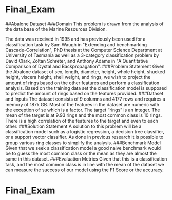 # Final_Exam
##Abalone Dataset
###Domain
This problem is drawn from the analysis of the data base of the Marine Resources Division. 

The data was received in 1995 and has previously been used for a classification task by Sam Waugh in "Extending and benchmarking Cascade-Correlation", PhD thesis at the Computer Science Department at University of Tasmania as well as a 3-category classification problem by David Clark, Zoltan Schreter, and Anthony Adams in "A Quantitative Comparison of Dystal and Backpropagation".
###Problem Statement
Given the Abalone dataset of sex, length, diameter, height, whole height, shucked height, viscera height, shell weight, and rings, we wish to project the amount of rings based on the other features and perform a classification analysis. Based on the training data set the classification model is supposed to predict the amount of rings based on the features provided.
###Dataset and Inputs
The dataset consists of 9 columns and 4177 rows and requires a memory of 187k GB. Most of the features in the dataset are numeric with the exception of se which is a factor. The target “rings” is an integer. The mean of the target is at 9.93 rings and the most common class is 10 rings. There is a high correlation of the features to the target and even to each other.
###Solution Statement
A solution to this problem will be a classification model such as a logistic regression, a decision tree classifier, or a support vector classifier. As done in previous research it is possible to group various ring classes to simplify the analysis.
###Benchmark Model
Given that we seek a classification model a good naive benchmark would be to guess the most common class or the mean as they are almost the same in this dataset.
###Evaluation Metrics
Given that this is a classification task, and the most common class is in line with the mean of the dataset we can measure the success of our model using the F1 Score or the accuracy.
# Final_Exam
